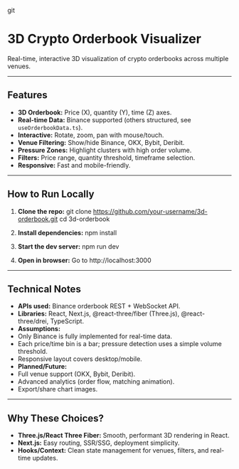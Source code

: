 git
# 3D Crypto Orderbook Visualizer

Real-time, interactive 3D visualization of crypto orderbooks across multiple venues.

---

## Features

- **3D Orderbook:** Price (X), quantity (Y), time (Z) axes.
- **Real-time Data:** Binance supported (others structured, see `useOrderbookData.ts`).
- **Interactive:** Rotate, zoom, pan with mouse/touch.
- **Venue Filtering:** Show/hide Binance, OKX, Bybit, Deribit.
- **Pressure Zones:** Highlight clusters with high order volume.
- **Filters:** Price range, quantity threshold, timeframe selection.
- **Responsive:** Fast and mobile-friendly.

---

## How to Run Locally

1. **Clone the repo:**
git clone https://github.com/your-username/3d-orderbook.git
cd 3d-orderbook

2. **Install dependencies:**
npm install


3. **Start the dev server:**
npm run dev


4. **Open in browser:**
Go to http://localhost:3000

---

## Technical Notes

- **APIs used:** Binance orderbook REST + WebSocket API.
- **Libraries:** React, Next.js, @react-three/fiber (Three.js), @react-three/drei, TypeScript.
- **Assumptions:**
- Only Binance is fully implemented for real-time data.
- Each price/time bin is a bar; pressure detection uses a simple volume threshold.
- Responsive layout covers desktop/mobile.
- **Planned/Future:**
- Full venue support (OKX, Bybit, Deribit).
- Advanced analytics (order flow, matching animation).
- Export/share chart images.

---

## Why These Choices?

- **Three.js/React Three Fiber:** Smooth, performant 3D rendering in React.
- **Next.js:** Easy routing, SSR/SSG, deployment simplicity.
- **Hooks/Context:** Clean state management for venues, filters, and real-time updates.
